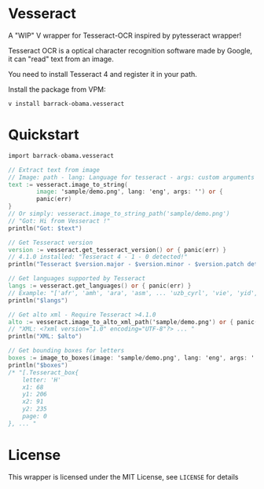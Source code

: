 # Vesseract

A "WIP" V wrapper for Tesseract-OCR inspired by pytesseract wrapper!

Tesseract OCR is a optical character recognition software made by Google,
it can "read" text from an image.

You need to install Tesseract 4 and register it in your path.

Install the package from VPM:
```
v install barrack-obama.vesseract
```
# Quickstart

```v
import barrack-obama.vesseract

// Extract text from image
// Image: path - lang: Language for tesseract - args: custom arguments
text := vesseract.image_to_string(
        image: 'sample/demo.png', lang: 'eng', args: '') or {
		panic(err)
}
// Or simply: vesseract.image_to_string_path('sample/demo.png')
// "Got: Hi from Vesseract !"
println("Got: $text")

// Get Tesseract version
version := vesseract.get_tesseract_version() or { panic(err) }
// 4.1.0 installed: "Tesseract 4 - 1 - 0 detected!"
println("Tesseract $version.major - $version.minor - $version.patch detected!")

// Get languages supported by Tesseract
langs := vesseract.get_languages() or { panic(err) }
// Example: "['afr', 'amh', 'ara', 'asm', ... 'uzb_cyrl', 'vie', 'yid', 'yor']"
println("$langs")

// Get alto xml - Require Tesseract >4.1.0
alto := vesseract.image_to_alto_xml_path('sample/demo.png') or { panic(err) }
// "XML: <?xml version="1.0" encoding="UTF-8"?> ... "
println("XML: $alto")

// Get bounding boxes for letters
boxes := image_to_boxes(image: 'sample/demo.png', lang: 'eng', args: '') or { panic(err) }
println("$boxes")
/* "[.Tesseract_box{
    letter: 'H'
    x1: 68
    y1: 206
    x2: 91
    y2: 235
    page: 0
}, ... "

```
# License

This wrapper is licensed under the MIT License, see ```LICENSE``` for details